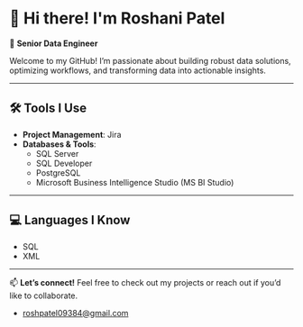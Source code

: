 # 👋 Hi there! I'm Roshani Patel

🎯 **Senior Data Engineer**

Welcome to my GitHub! I’m passionate about building robust data solutions, optimizing workflows, and transforming data into actionable insights.

---

## 🛠️ Tools I Use

- **Project Management**: Jira  
- **Databases & Tools**:  
  - SQL Server  
  - SQL Developer  
  - PostgreSQL  
  - Microsoft Business Intelligence Studio (MS BI Studio)

---

## 💻 Languages I Know

- SQL  
- XML

---

📫 **Let’s connect!** Feel free to check out my projects or reach out if you’d like to collaborate.
- roshpatel09384@gmail.com
